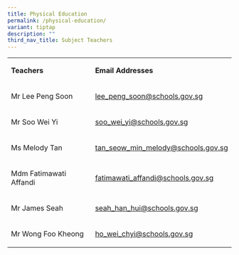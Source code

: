 ```yaml
---
title: Physical Education
permalink: /physical-education/
variant: tiptap
description: ""
third_nav_title: Subject Teachers
---
```

<p></p>
<table style="minWidth: 50px">
<colgroup>
<col>
<col>
</colgroup>
<tbody>
<tr>
<td rowspan="1" colspan="1">
<p><strong>Teachers</strong>
</p>
</td>
<td rowspan="1" colspan="1">
<p><strong>Email Addresses</strong>
</p>
</td>
</tr>
<tr>
<td rowspan="1" colspan="1">
<p>Mr Lee Peng Soon</p>
</td>
<td rowspan="1" colspan="1">
<p><a href="mailto:lee_peng_soon@schools.gov.sg" rel="noopener noreferrer nofollow" target="_blank">lee_peng_soon@schools.gov.sg</a>
</p>
</td>
</tr>
<tr>
<td rowspan="1" colspan="1">
<p>Mr Soo Wei Yi</p>
</td>
<td rowspan="1" colspan="1">
<p><a href="mailto:lee_peng_soon@schools.gov.sg" rel="noopener noreferrer nofollow" target="_blank">soo_wei_yi@schools.gov.sg</a>
</p>
</td>
</tr>
<tr>
<td rowspan="1" colspan="1">
<p>Ms Melody Tan</p>
</td>
<td rowspan="1" colspan="1">
<p><a href="mailto:lee_peng_soon@schools.gov.sg" rel="noopener noreferrer nofollow" target="_blank">tan_seow_min_melody@schools.gov.sg</a>
</p>
</td>
</tr>
<tr>
<td rowspan="1" colspan="1">
<p>Mdm Fatimawati Affandi</p>
</td>
<td rowspan="1" colspan="1">
<p><a href="mailto:lee_peng_soon@schools.gov.sg" rel="noopener noreferrer nofollow" target="_blank">fatimawati_affandi@schools.gov.sg</a>
</p>
</td>
</tr>
<tr>
<td rowspan="1" colspan="1">
<p>Mr James Seah</p>
</td>
<td rowspan="1" colspan="1">
<p><a href="mailto:lee_peng_soon@schools.gov.sg" rel="noopener noreferrer nofollow" target="_blank">seah_han_hui@schools.gov.sg</a>
</p>
</td>
</tr>
<tr>
<td rowspan="1" colspan="1">
<p>Mr Wong Foo Kheong</p>
</td>
<td rowspan="1" colspan="1">
<p><a href="mailto:lee_peng_soon@schools.gov.sg" rel="noopener noreferrer nofollow" target="_blank">ho_wei_chyi@schools.gov.sg</a>
</p>
</td>
</tr>
</tbody>
</table>
<p></p>